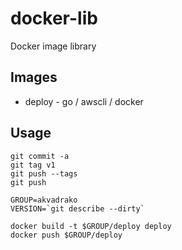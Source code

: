 # docker-lib
Docker image library

## Images

- deploy - go / awscli / docker

## Usage

```
git commit -a
git tag v1
git push --tags
git push

GROUP=akvadrako
VERSION=`git describe --dirty`

docker build -t $GROUP/deploy deploy
docker push $GROUP/deploy
```